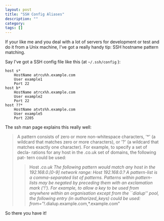```yaml
---
layout: post
title: "SSH Config Aliases"
description: ""
category: 
tags: []
---
```


If your like me and you deal with a lot of servers for development or test and do it from a Unix machine, I've got a really handy tip: SSH hostname pattern matching.

Say I've got a SSH config file like this (at `~/.ssh/config` ):

    host s*
        HostName atrcu%h.example.com
        User example1
        Port 22
    host b*
        HostName atrcx%h.example.com
        User example2
        Port 22
    host ??*
        HostName atvts%h.example.com
        User example5
        Port 2205

The ssh man page explains this really well:

>A pattern consists of zero or more non-whitespace characters, '*' (a
     wildcard that matches zero or more characters), or '?' (a wildcard that
     matches exactly one character).  For example, to specify a set of decla-
     rations for any host in the .co.uk set of domains, the following pat-
     tern could be used:
>>Host *.co.uk
>The following pattern would match any host in the 192.168.0.[0-9] network
     range:
>>Host 192.168.0.?
>A pattern-list is a comma-separated list of patterns.  Patterns within
     pattern-lists may be negated by preceding them with an exclamation mark
     ('!').  For example, to allow a key to be used from anywhere within an
     organisation except from the ``dialup'' pool, the following entry (in
     authorized_keys) could be used:
>>from="!*.dialup.example.com,*.example.com"


So there you have it!